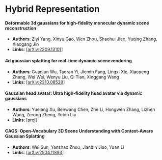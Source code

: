 # Hybrid Representation

#### Deformable 3d gaussians for high-fidelity monocular dynamic scene reconstruction
- **Authors**: Ziyi Yang, Xinyu Gao, Wen Zhou, Shaohui Jiao, Yuqing Zhang, Xiaogang Jin
- **Links**: [[arXiv:2309.13101](https://arxiv.org/abs/2309.13101)]

#### 4d gaussian splatting for real-time dynamic scene rendering
- **Authors**: Guanjun Wu, Taoran Yi, Jiemin Fang, Lingxi Xie, Xiaopeng Zhang, Wei Wei, Wenyu Liu, Qi Tian, Xinggang Wang
- **Links**: [[arXiv:2310.08528](https://arxiv.org/abs/2310.08528)]

#### Gaussian head avatar: Ultra high-fidelity head avatar via dynamic gaussians
- **Authors**: Yuelang Xu, Benwang Chen, Zhe Li, Hongwen Zhang, Lizhen Wang, Zerong Zheng, Yebin Liu
- **Links**: [[proj](https://yuelangx.github.io/gaussianheadavatar/)]

#### CAGS: Open-Vocabulary 3D Scene Understanding with Context-Aware Gaussian Splatting
- **Authors**: Wei Sun, Yanzhao Zhou, Jianbin Jiao, Yuan Li
- **Links**: [[arXiv:2504.11893](https://arxiv.org/abs/2504.11893)]

